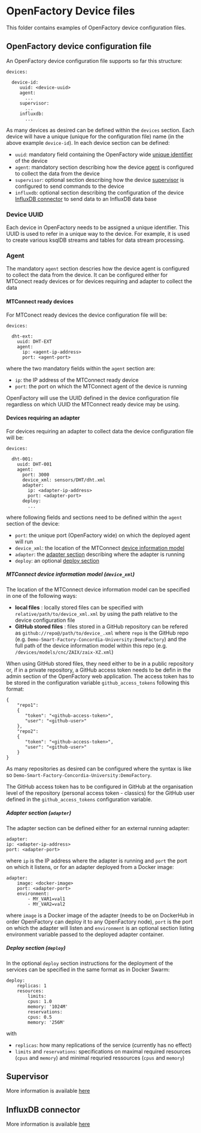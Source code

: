 # OpenFactory Device files
This folder contains examples of OpenFactory device configuration files.

## OpenFactory device configuration file
An OpenFactory device configuration file supports so far this structure:
```
devices:

  device-id:
     uuid: <device-uuid>
     agent:
       ...
     supervisor:
       ...
     influxdb:
       ...
```
As many devices as desired can be defined within the `devices` section. 
Each device will have a unique (unique for the configuration file) name (in the above example `device-id`). In each device section can be defined:
- `uuid`: mandatory field containing the OpenFactory wide [unique identifier](#device-uuid) of the device
- `agent`: mandatory section describing how the device [agent](#agent) is configured to collect the data from the device
- `supervisor`: optional section describing how the device [supervisor](#supervisor) is configured to send commands to the device
- `influxdb`: optional section describing the configuration of the device [InfluxDB connector](#influxdb-connector) to send data to an InfluxDB data base

### Device UUID
Each device in OpenFactory needs to be assigned a unique identifier. This UUID is used to refer in a unique way to the device. For example, it is used to create various ksqlDB streams and tables for data stream processing.

### Agent
The mandatory `agent` section descries how the device agent is configured to collect the data from the device. It can be configured either for MTConect ready devices or for devices requiring and adapter to collect the data

#### MTConnect ready devices
For MTConect ready devices the device configuration file will be:
```
devices:

  dht-ext:
    uuid: DHT-EXT
    agent:
      ip: <agent-ip-address>
      port: <agent-port>
```
where the two mandatory fields within the `agent` section are:
- `ip`: the IP address of the MTConnect ready device
- `port`: the port on which the MTConnect agent of the device is running

OpenFactory will use the UUID defined in the device configuration file regardless on which UUID the MTConnect ready device may be using.

#### Devices requiring an adapter
For devices requiring an adapter to collect data the device configuration file will be:
```
devices:

  dht-001:
    uuid: DHT-001
    agent:
      port: 3000
      device_xml: sensors/DHT/dht.xml
      adapter:
        ip: <adapter-ip-address>
        port: <adapter-port>
      deploy:
        ...
```
where following fields and sections need to be defined within the `agent` section of the device:
- `port`: the unique port (OpenFactory wide) on which the deployed agent will run
- `device_xml`: the location of the MTConnect [device information model](#mtconnect-device-information-model-device_xml)
- `adapter`: the [adapter section](#adapter-section-adapter) describing where the adapter is running
- `deploy`: an optional [deploy section](#deploy-section-deploy)

##### MTConnect device information model (`device_xml`)
The location of the MTConnect device information model can be specified in one of the following ways:
- **local files** : locally stored files can be specified with `relative/path/to/device_xml.xml` by using the path relative to the device configuration file
- **GitHub stored files** : files stored in a GitHub repository can be refered as `github://repo@/path/to/device_.xml` where `repo` is the GitHub repo (e.g. `Demo-Smart-Factory-Concordia-University:DemoFactory`) and the full path of the device information model within this repo (e.g. `/devices/models/cnc/ZAIX/zaix-XZ.xml`)

When using GitHub stored files, they need either to be in a public repository or, if in a private repository, a GitHub access token needs to be defin in the admin section of the OpenFactory web application. The access token has to be stored in the configuration variable `github_access_tokens` following this format:
```
{
    "repo1": 
    {
       "token": "<github-access-token>",
       "user": "<github-user>"
    },
    "repo2": 
    {
       "token": "<github-access-token>",
       "user": "<github-user>"
    }
}

```
As many repositories as desired can be configured where the syntax is like so `Demo-Smart-Factory-Concordia-University:DemoFactory`.

The GitHub access token has to be configured in GitHub at the organisation level of the repository (personal access token - classics) for the GitHub user defined in the `github_access_tokens` configuration variable.

##### Adapter section (`adapter`)
The adapter section can be defined either for an external running adapter:
```
adapter:
ip: <adapter-ip-address>
port: <adapter-port>
```
where `ip` is the IP address where the adapter is running and `port` the port on which it listens, or for an adapter deployed from a Docker image:
```
adapter:
    image: <docker-image>
    port: <adapter-port>
    environment:
        - MY_VAR1=val1
        - MY_VAR2=val2
```
where `image` is a Docker image of the adapter (needs to be on DockerHub in order OpenFactory can deploy it to any OpenFactory node), `port` is the port on which the adapter will listen and `environment` is an optional section listing environment variable passed to the deployed adapter container.

##### Deploy section (`deploy`)
In the optional `deploy` section instructions for the deployment of the services can be specified in the same format as in Docker Swarm:
```
deploy:
    replicas: 1
    resources:
        limits:
        cpus: 1.0
        memory: '1024M'
        reservations:
        cpus: 0.5
        memory: '256M'
```
with
- `replicas`: how many replications of the service (currently has no effect)
- `limits` and `reservations`: specifications on maximal required resources (`cpus` and `memory`) and minimal requried ressources (`cpus` and `memory`)


## Supervisor
More information is available [here](../../openfactory/cmds/)


## InfluxDB connector
More information is available [here](../../InfluxDB/connector/README.md)
